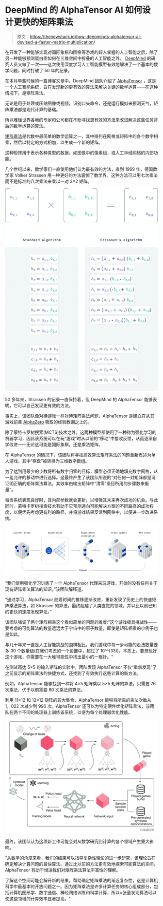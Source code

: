 # DeepMind 的 AlphaTensor AI 如何设计更快的矩阵乘法

> 原文：<https://thenewstack.io/how-deepminds-alphatensor-ai-devised-a-faster-matrix-multiplication/>

在开发了一种能够实现对国际象棋和围棋等游戏的超人掌握的人工智能之后，除了另一种能够预测蛋白质如何在三维空间中折叠的人工智能之外， [DeepMind](https://www.deepmind.com/) 的研究人员又做了一次——这次使用深度学习人工智能模型有效地解决了一个基本的数学问题，同时打破了 50 年的纪录。

在本月早些时候的一篇博客文章中，DeepMind 团队介绍了 [AlphaTensor](https://www.nature.com/articles/s41586-022-05172-4) ，这是一个人工智能系统，旨在发现新的更有效的算法来解决关键的数学运算——在这种情况下，是矩阵乘法。

无论是用于处理或压缩图像或视频，识别口头命令，还是运行模拟来预测天气，矩阵乘法都是现代计算的基础。

所以难怪世界各地的专家和公司都在不断寻找更有效的方法来改进解决这些任务背后的数学运算的算法。

[矩阵乘法](https://www.mathsisfun.com/algebra/matrix-multiplying.html)是代数中最简单的数学运算之一，其中排列在网格或矩阵中的各个数字相乘，然后以特定的方式相加，以生成一个新的矩阵。

这种矩阵用于表示各种类型的数据，如图像中的像素组，或人工神经网络的内部功能。

几个世纪以来，数学家们一直使用他们认为最有效的方法，直到 1969 年，德国数学家 Volker Strassen 用一种更好的方法震惊了数学界，这种方法可以用七次乘法而不是标准的八次乘法来乘以一对 2×2 矩阵。

![](img/531f63c47c7bae9d5cf80c6e808a2e04.png)

50 多年来，Strassen 的记录一直保持着，但 DeepMind 的 AlphaTensor 能够表明，它可以自己发现更有效的方法。

事实上，该团队像对待游戏一样对待矩阵乘法问题，AlphaTensor 是建立在从其游戏前辈 [AlphaZero](https://thenewstack.io/deepminds-new-milestones-on-the-road-to-artificial-general-intelligence/) 吸取的经验教训之上的。

除了蒙特卡罗树搜索(MCTS)技术之外，这两种模型都使用了一种称为强化学习的机器学习，因此该系统可以在玩“游戏”时从以前的“移动”中接收反馈，从而逐渐自学改进——无论这可能是国际象棋，还是乘法矩阵。

在 AlphaTensor 的情况下，该团队将寻找高效算法矩阵乘法的问题重新表述为单人游戏，其中“棋盘”被转换为三维数字数组。

为了达到用最少的步数将所有数字归零的目标，模型必须正确地填充数字网格，从一组允许的移动中进行选择。这最终产生了该团队所说的“对任何一对矩阵都是可证明正确的矩阵乘法算法，其效率由输出矩阵中“清零”条目所用的步骤数来衡量”。

每当系统表现良好时，其内部参数就会更新，以增强其未来再次成功的机会。与此同时，蒙特卡罗树搜索技术有助于它预测通向可能解决方案的不同路径的成功程度，以便优先考虑更有利的路径，并将游戏结果反馈到网络中，以便进一步改进系统。

![](img/ba15d03d5d9615a619223ccf5a9d6307.png)

“我们使用强化学习训练了一个 AlphaTensor 代理来玩游戏，开始时没有任何关于现有矩阵乘法算法的知识，”该团队解释道。

“通过学习，AlphaTensor 随着时间的推移逐渐改进，重新发现了历史上的快速矩阵乘法算法，如 Strassen 的算法，最终超越了人类直觉的领域，并以比以前已知的更快的速度发现算法。”

该团队强调了两个矩阵相乘这个看似简单的问题的难度:“这个游戏极具挑战性——要考虑的可能算法的数量远远大于宇宙中的原子数量，即使是矩阵相乘的小例子也是如此。

与几十年来一直是人工智能挑战的围棋相比，我们游戏中每一步可能的走法数量要多 30 个数量级(在我们考虑的一个设置中，超过了 10^^(33))。本质上，要想玩好这个游戏，你需要在一大堆可能性中找出最小的一根针。"

在测试高达 5×5 的输入矩阵的实验中，团队发现 AlphaTensor 不仅“重新发现”了之前显示的矩阵乘法的快捷方式，还找到了有效执行这些计算的新方法。

例如，AlphaTensor 能够找到一种将 4×5 矩阵乘以 5×5 矩阵的算法，只需要 76 次乘法，优于以前需要 80 次乘法的算法。

利用 11×12 和 12×12 矩阵的较大集合，AlphaTensor 能够将所需的乘法次数从 1，022 次减少到 990 次。AlphaTensor 还可以为特定硬件优化矩阵乘法，该团队在两个不同的处理器上训练该系统，以便为每个处理器优化性能。

![](img/a70b22cb06ddc2b558e414304d98dd50.png)

最终，该团队认为这项新工作可能会对从数学研究到计算的各个领域产生重大影响。

“从数学的角度来看，我们的结果可以指导复杂性理论的进一步研究，该理论旨在确定解决计算问题的最快算法。通过比以前的方法更有效地探索可能算法的空间，AlphaTensor 有助于增进我们对矩阵乘法算法丰富性的理解。

了解这个空间可能会解开新的结果，帮助确定矩阵乘法的渐近复杂性，这是计算机科学中最基本的开放问题之一。因为矩阵乘法是许多计算任务的核心组成部分，包括计算机图形学、数字通信、神经网络训练和科学计算，所以α张量发现算法可以使这些领域的计算效率显著提高。"

<svg xmlns:xlink="http://www.w3.org/1999/xlink" viewBox="0 0 68 31" version="1.1"><title>Group</title> <desc>Created with Sketch.</desc></svg>